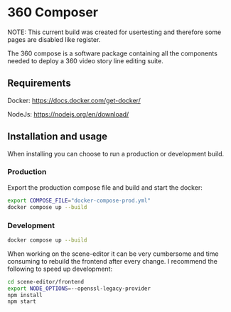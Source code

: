 # 360 Composer

NOTE: This current build was created for usertesting and therefore some pages are disabled like register.

The 360 compose is a software package containing all the components needed to deploy a 360 video story line editing suite.

## Requirements

Docker:
https://docs.docker.com/get-docker/

NodeJs:
https://nodejs.org/en/download/

## Installation and usage

When installing you can choose to run a production or development build.

### Production

Export the production compose file and build and start the docker:

```bash
export COMPOSE_FILE="docker-compose-prod.yml"
docker compose up --build
```

### Development

```bash
docker compose up --build
```

When working on the scene-editor it can be very cumbersome and time consuming to rebuild the frontend after every change.
I recommend the following to speed up development:

```bash
cd scene-editor/frontend
export NODE_OPTIONS=--openssl-legacy-provider
npm install
npm start
```

